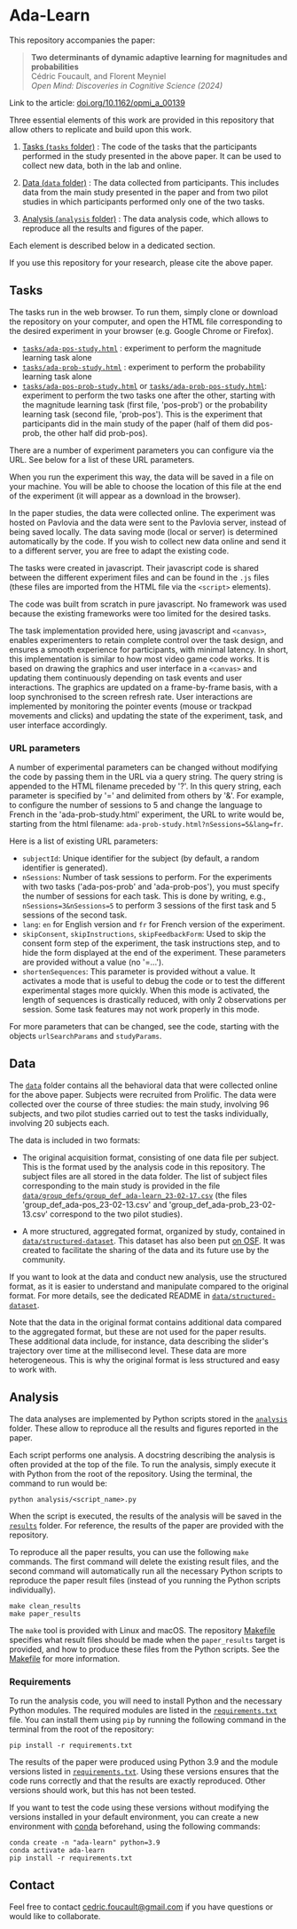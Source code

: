 Ada-Learn
=========

This repository accompanies the paper:

> **Two determinants of dynamic adaptive learning for magnitudes and probabilities**  
> Cédric Foucault, and Florent Meyniel  
> *Open Mind: Discoveries in Cognitive Science (2024)*   

Link to the article: [doi.org/10.1162/opmi_a_00139](https://doi.org/10.1162/opmi_a_00139)

Three essential elements of this work are provided in this repository that allow
others to replicate and build upon this work.

1. [Tasks (`tasks` folder)](#tasks) : The code of the tasks that the participants
performed in the study presented in the above paper. It can be used to collect
new data, both in the lab and online.

2. [Data (`data` folder)](#data) : The data collected from participants. This includes
data from the main study presented in the paper and from two pilot studies in which
participants performed only one of the two tasks.

3. [Analysis (`analysis` folder)](#analysis) : The data analysis code, which allows to
reproduce all the results and figures of the paper.

Each element is described below in a dedicated section.

If you use this repository for your research, please cite the above paper.


Tasks
-----

The tasks run in the web browser. To run them, simply clone or download the repository
on your computer, and open the HTML file corresponding to the desired experiment in your
browser (e.g. Google Chrome or Firefox).

- [`tasks/ada-pos-study.html`](tasks/ada-pos-study.html) : experiment to perform the magnitude learning task alone
- [`tasks/ada-prob-study.html`](tasks/ada-prob-study.html) : experiment to perform the probability learning task alone
- [`tasks/ada-pos-prob-study.html`](tasks/ada-pos-prob-study.html)
or [`tasks/ada-prob-pos-study.html`](tasks/ada-prob-pos-study.html): experiment to perform the two tasks one after the other,
starting with the magnitude learning task (first file, 'pos-prob') or the probability learning task
(second file, 'prob-pos'). This is the experiment that participants did in the main study of the paper
(half of them did pos-prob, the other half did prob-pos).

There are a number of experiment parameters you can configure via the URL.
See below for a list of these URL parameters.

When you run the experiment this way, the data will be saved in a file on your
machine. You will be able to choose the location of this file at the end of the experiment
(it will appear as a download in the browser).

In the paper studies, the data were collected online. The experiment was hosted 
on Pavlovia and the data were sent to the Pavlovia server, instead of being saved locally.
The data saving mode (local or server) is determined automatically by the code. If you wish to
collect new data online and send it to a different server, you are free to adapt the existing code.

The tasks were created in javascript. Their javascript code is shared between the different
experiment files and can be found in the `.js` files (these files are imported from the HTML file
via the `<script>` elements).

The code was built from scratch in pure javascript. No framework was used because
the existing frameworks were too limited for the desired tasks.

The task implementation provided here, using javascript and `<canvas>`, enables experimenters
to retain complete control over the task design, and ensures a smooth experience for participants,
with minimal latency. In short, this implementation is similar to how most video game code works.
It is based on drawing the graphics and user interface in a `<canvas>` and updating them continuously
depending on task events and user interactions. The graphics are updated on a frame-by-frame basis,
with a loop synchronised to the screen refresh rate. User interactions are implemented by monitoring
the pointer events (mouse or trackpad movements and clicks) and updating the state of the experiment,
task, and user interface accordingly.

### URL parameters

A number of experimental parameters can be changed without modifying the code
by passing them in the URL via a query string. The query string is appended to
the HTML filename preceded by '?'. In this query string, each parameter is specified by
'<name>=<value>' and delimited from others by '&'. For example, to configure the number of sessions
to 5 and change the language to French in the 'ada-prob-study.html' experiment, the URL to write
would be, starting from the html filename: `ada-prob-study.html?nSessions=5&lang=fr`.

Here is a list of existing URL parameters:
- `subjectId`: Unique identifier for the subject (by default, a random identifier is generated).
- `nSessions`: Number of task sessions to perform. For the experiments with two tasks
('ada-pos-prob' and 'ada-prob-pos'), you must specify the number of sessions for each task.
This is done by writing, e.g., `nSessions=3&nSessions=5` to perform 3 sessions of the first task
and 5 sessions of the second task.
- `lang`: `en` for English version and `fr` for French version of the experiment.
- `skipConsent`, `skipInstructions`, `skipFeedbackForm`: Used to skip the consent form step of the
experiment, the task instructions step, and to hide the form displayed at the end of the experiment.
These parameters are provided without a value (no '=...'). 
- `shortenSequences`: This parameter is provided without a value. It activates a mode that is useful
to debug the code or to test the different experimental stages more quickly. When this mode is activated,
the length of sequences is drastically reduced, with only 2 observations per session. Some task features
may not work properly in this mode.

For more parameters that can be changed, see the code, starting with the objects `urlSearchParams`
and `studyParams`.


Data
----

The [`data`](data) folder contains all the behavioral data that were collected online for the above paper.
Subjects were recruited from Prolific. The data were collected over the course of three studies:
the main study, involving 96 subjects, and two pilot studies carried out to test the tasks individually,
involving 20 subjects each.

The data is included in two formats:

- The original acquisition format, consisting of one data file per subject. This is the format used
by the analysis code in this repository. The subject files are all stored in the data folder.
The list of subject files corresponding to the main study is provided in the file
[`data/group_defs/group_def_ada-learn_23-02-17.csv`](data/group_defs/group_def_ada-learn_23-02-17.csv)
(the files 'group_def_ada-pos_23-02-13.csv' and 'group_def_ada-prob_23-02-13.csv' correspond to the
two pilot studies).

- A more structured, aggregated format, organized by study, contained in
[`data/structured-dataset`](data/structured-dataset).
This dataset has also been put [on OSF](https://osf.io/2bk95).
It was created to facilitate the sharing of the data and its future use by the community.

If you want to look at the data and conduct new analysis, use the structured format,
as it is easier to understand and manipulate compared to the original format.
For more details, see the dedicated README in [`data/structured-dataset`](data/structured-dataset).

Note that the data in the original format contains additional data compared to the aggregated format,
but these are not used for the paper results. These additional data include,
for instance, data describing the slider's trajectory over time at the millisecond level. These data
are more heterogeneous. This is why the original format is less structured and easy to work with.


Analysis
--------

The data analyses are implemented by Python scripts stored in the [`analysis`](analysis) folder.
These allow to reproduce all the results and figures reported in the paper.

Each script performs one analysis. A docstring describing the analysis is often provided
at the top of the file. To run the analysis, simply execute it with Python from the root
of the repository. Using the terminal, the command to run would be:

```
python analysis/<script_name>.py
```

When the script is executed, the results of the analysis will be saved in the [`results`](results) folder.
For reference, the results of the paper are provided with the repository.

To reproduce all the paper results, you can use the following `make` commands.
The first command will delete the existing result files, and the second command
will automatically run all the necessary Python scripts to reproduce the paper result
files (instead of you running the Python scripts individually).

```
make clean_results
make paper_results
```

The `make` tool is provided with Linux and macOS.
The repository [Makefile](Makefile) specifies what result files should be made when the `paper_results`
target is provided, and how to produce these files from the Python scripts.
See the [Makefile](Makefile) for more information.

### Requirements

To run the analysis code, you will need to install Python and the necessary Python modules. The required
modules are listed in the [`requirements.txt`](requirements.txt) file. You can install them using `pip`
by running the following command in the terminal from the root of the repository:

```
pip install -r requirements.txt
```

The results of the paper were produced using Python 3.9 and the module versions listed in
[`requirements.txt`](requirements.txt). Using these versions ensures that the code runs correctly
and that the results are exactly reproduced. Other versions should work, but this has not been tested.

If you want to test the code using these versions without modifying the versions installed
in your default environment, you can create a new environment with [conda](https://docs.conda.io/) beforehand,
using the following commands:

```
conda create -n "ada-learn" python=3.9
conda activate ada-learn
pip install -r requirements.txt
```


Contact
-------

Feel free to contact cedric.foucault@gmail.com if you have questions or would like to collaborate.
